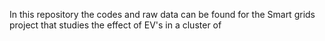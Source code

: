 In this repository the codes and raw data can be found for the Smart grids project that studies the effect of EV's in a cluster of
